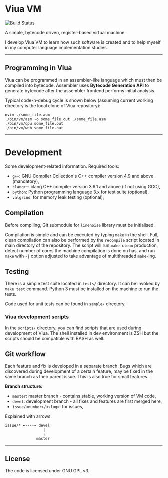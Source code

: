 # Viua VM

[![Build Status](https://travis-ci.org/marekjm/wudoovm.svg)](https://travis-ci.org/marekjm/wudoovm)

A simple, bytecode driven, register-based virtual machine.

I develop Viua VM to learn how such software is created and
to help myself in my computer language implementation studies.

----

## Programming in Viua

Viua can be programmed in an assembler-like language which must then be compiled into bytecode.
Assembler uses **Bytecode Generation API** to generate bytecode after the assembler frontend
performs initial analysis.

Typical code-n-debug cycle is shown below (assuming current working directory
is the local clone of Viua repository):

```
nvim ./some_file.asm
./bin/vm/asm -o some_file.out ./some_file.asm
./bin/vm/cpu some_file.out
./bin/vm/wdb some_file.out
```


----

# Development

Some development-related information.
Required tools:

* `g++`: GNU Compiler Collection's C++ compiler version 4.9 and above (mandatory),
* `clang++`: clang C++ compiler version 3.6.1 and above (if not using GCC),
* `python`: Python programming language 3.x for test suite (optional),
* `valgrind`: for memory leak testing (optional),


## Compilation

Before compiling, Git submodule for `linenoise` library must be initialised.

Compilation is simple and can be executed by typing `make` in the shell.
Full, clean compilation can also be performed by the `recompile` script located in main directory of the
repository.
The script will run `make clean` production, detect number of cores the machine compilation is done on has, and
run `make` with `-j` option adjusted to take advantage of multithreaded `make`-ing.


## Testing

There is a simple test suite located in `tests/` directory.
It can be invoked by `make test` command.
Python 3 must be installed on the machine to run the tests.

Code used for unit tests can be found in `sample/` directory.


### Viua development scripts

In the `scripts/` directory, you can find scripts that are used during development of Viua.
The shell installed in dev environment is ZSH but the scripts should be compatible with BASH as well.


## Git workflow

Each feature and fix is developed in a separate branch.
Bugs which are discovered during development of a certain feature,
may be fixed in the same branch as their parent issue.
This is also true for small features.

**Branch structure:**

- `master`: master branch - contains stable, working version of VM code,
- `devel`: development branch - all fixes and features are first merged here,
- `issue/<number>/<slug>`: for issues,


Explained with arrows:

```
issue/* ←----→ devel
                 |
                 ↓
              master
```


----

## License

The code is licensed under GNU GPL v3.
